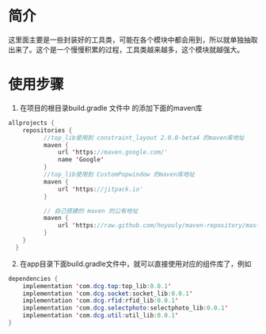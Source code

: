 # 简介
这里面主要是一些封装好的工具类，可能在各个模块中都会用到，所以就单独抽取出来了。这个是一个慢慢积累的过程，工具类越来越多，这个模块就越强大。

# 使用步骤

1. 在项目的根目录build.gradle 文件中 的添加下面的maven库

```java
allprojects {
    repositories {
          //top_lib使用到 constraint_layout 2.0.0-beta4 的maven库地址
          maven {
              url 'https://maven.google.com/'
              name 'Google'
          }
          //top_lib使用到 CustomPopwindow 的maven库地址
          maven {
              url 'https://jitpack.io'
          }

          // 自己搭建的 maven 的公有地址
          maven {
              url 'https://raw.github.com/hoyouly/maven-repository/master'
          }
    }
  }

```
2. 在app目录下面build.gradle文件中，就可以直接使用对应的组件库了，例如

```java
dependencies {
    implementation 'com.dcg.top:top_lib:0.0.1'
    implementation 'com.dcg.socket:socket_lib:0.0.1'
    implementation 'com.dcg.rfid:rfid_lib:0.0.1'
    implementation 'com.dcg.selectphoto:selectphoto_lib:0.0.1'
    implementation 'com.dcg.util:util_lib:0.0.1'
}
```
